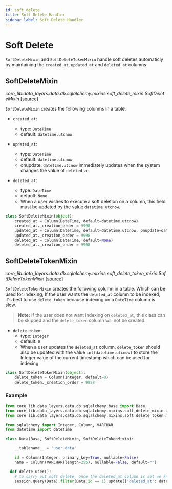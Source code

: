 ```yaml
---
id: soft_delete
title: Soft Delete Handler
sidebar_label: Soft Delete Handler
---
```


# Soft Delete
`SoftDeleteMixin` and `SoftDeleteTokenMixin` handle soft deletes automaticly by maintaining the `created_at`, `updated_at` and `deleted_at` columns

## SoftDeleteMixin

*core_lib.data_layers.data.db.sqlalchemy.mixins.soft_delete_mixin.SoftDeleteMixin* [[source]](https://github.com/shay-te/core-lib/blob/master/core_lib/data_layers/data/db/sqlalchemy/mixins/soft_delete_mixin.py#L6)

`SoftDeleteMixin` creates the following columns in a table.
- `created_at`:
  - type: `DateTime`
  - default: `datetime.utcnow`


- `updated_at`:
  - type: `DateTime`
  - default: `datetime.utcnow`
  - onupdate: `datetime.utcnow` immediately updates when the system changes the value of `deleted_at`.


- `deleted_at`:
  - type: `DateTime`
  - default: `None`
  - When a user wishes to execute a soft deletion on a column, this field must be updated by the value `datetime.utcnow`.

```python
class SoftDeleteMixin(object):
    created_at = Column(DateTime, default=datetime.utcnow)
    created_at._creation_order = 9998
    updated_at = Column(DateTime, default=datetime.utcnow, onupdate=datetime.utcnow)
    updated_at._creation_order = 9998
    deleted_at = Column(DateTime, default=None)
    deleted_at._creation_order = 9998
```



## SoftDeleteTokenMixin

*core_lib.data_layers.data.db.sqlalchemy.mixins.soft_delete_token_mixin.SoftDeleteTokenMixin* [[source]](https://github.com/shay-te/core-lib/blob/master/core_lib/data_layers/data/db/sqlalchemy/mixins/soft_delete_token_mixin.py#L4)

`SoftDeleteTokenMixin` creates the following column in a table. Which can be used for Indexing, If the user wants the 
`deleted_at` column to be indexed, it's best to use `delete_token` because indexing on a `DateTime` column is slow.
>**Note:** If the user does not want indexing on `deleted_at`, this class can be skipped and the `delete_token` column will not be created. 
- `delete_token`:
  - type: `Integer`
  - default: `0`
  - When a user updates the `deleted_at` column, `delete_token` should also be updated with the value `int(datetime.utcnow)`
  to store the Integer value of the current timestamp which can be used for indexing.

```python
class SoftDeleteTokenMixin(object):
    delete_token = Column(Integer, default=0)
    delete_token._creation_order = 9998
```



### Example

```python
from core_lib.data_layers.data.db.sqlalchemy.base import Base
from core_lib.data_layers.data.db.sqlalchemy.mixins.soft_delete_mixin import SoftDeleteMixin
from core_lib.data_layers.data.db.sqlalchemy.mixins.soft_delete_token_mixin import SoftDeleteTokenMixin

from sqlalchemy import Integer, Column, VARCHAR
from datetime import datetime

class Data(Base, SoftDeleteMixin, SoftDeleteTokenMixin):

    __tablename__ = 'user_data'

    id = Column(Integer, primary_key=True, nullable=False)
    name = Column(VARCHAR(length=255), nullable=False, default="")

  def delete_user():
    # to carry out soft delete, once the deleted_at column is set we know the value is deleted from client side.
    session.query(Data).filter(Data.id == 1).update({'deleted_at': datetime.utcnow(), 'deleted_at_token':  int(datetime.utcnow().timestamp())})

```